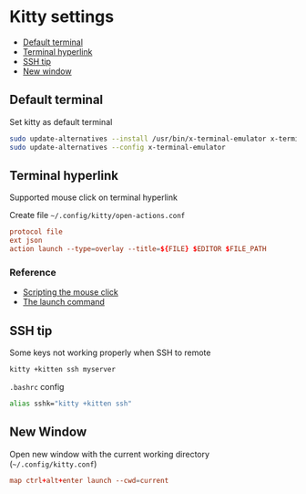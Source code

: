 # Kitty settings

- [Default terminal](##default-terminal)
- [Terminal hyperlink](##terminal-hyperlink)
- [SSH tip](##ssh-tip)
- [New window](##new-window)

## Default terminal
Set kitty as default terminal
```bash
sudo update-alternatives --install /usr/bin/x-terminal-emulator x-terminal-emulator $(which kitty) 50
sudo update-alternatives --config x-terminal-emulator
```

## Terminal hyperlink
Supported mouse click on terminal hyperlink

Create file `~/.config/kitty/open-actions.conf`
```conf
protocol file
ext json
action launch --type=overlay --title=${FILE} $EDITOR $FILE_PATH
```
### Reference
- [Scripting the mouse click](https://sw.kovidgoyal.net/kitty/open_actions/)
- [The launch command](https://sw.kovidgoyal.net/kitty/launch/)

## SSH tip
Some keys not working properly when SSH to remote
```bash
kitty +kitten ssh myserver
```
`.bashrc` config
```bash
alias sshk="kitty +kitten ssh"
```

## New Window
Open new window with the current working directory (`~/.config/kitty.conf`)
```conf
map ctrl+alt+enter launch --cwd=current
```